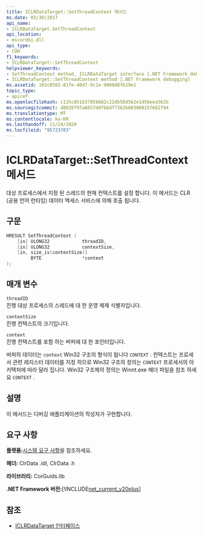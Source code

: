 ```yaml
---
title: ICLRDataTarget::SetThreadContext 메서드
ms.date: 03/30/2017
api_name:
- ICLRDataTarget.SetThreadContext
api_location:
- mscordbi.dll
api_type:
- COM
f1_keywords:
- ICLRDataTarget::SetThreadContext
helpviewer_keywords:
- SetThreadContext method, ICLRDataTarget interface [.NET Framework debugging]
- ICLRDataTarget::SetThreadContext method [.NET Framework debugging]
ms.assetid: 103c8502-81fe-40d7-9c1e-9008d8fb19e1
topic_type:
- apiref
ms.openlocfilehash: c135c051637858682c22db58d562e1d50eea562b
ms.sourcegitcommit: d8020797a6657d0fbbdff362b80300815f682f94
ms.translationtype: MT
ms.contentlocale: ko-KR
ms.lasthandoff: 11/24/2020
ms.locfileid: "95723703"
---
```

# <a name="iclrdatatargetsetthreadcontext-method"></a>ICLRDataTarget::SetThreadContext 메서드

대상 프로세스에서 지정 된 스레드의 현재 컨텍스트를 설정 합니다. 이 메서드는 CLR (공용 언어 런타임) 데이터 액세스 서비스에 의해 호출 됩니다.  
  
## <a name="syntax"></a>구문  
  
```cpp  
HRESULT SetThreadContext (  
    [in] ULONG32            threadID,  
    [in] ULONG32            contextSize,  
    [in, size_is(contextSize)]
         BYTE               *context  
);  
```  
  
## <a name="parameters"></a>매개 변수  

 `threadID`  
 진행 대상 프로세스의 스레드에 대 한 운영 체제 식별자입니다.  
  
 `contextSize`  
 진행 컨텍스트의 크기입니다.  
  
 `context`  
 진행 컨텍스트를 포함 하는 버퍼에 대 한 포인터입니다.  
  
 버퍼의 데이터는 `context` Win32 구조의 형식이 됩니다 `CONTEXT` . 컨텍스트는 프로세서 관련 레지스터 데이터를 지정 하므로 Win32 구조의 정의는 `CONTEXT` 프로세서의 아키텍처에 따라 달라 집니다. Win32 구조체의 정의는 Winnt.exe 헤더 파일을 참조 하세요 `CONTEXT` .  
  
## <a name="remarks"></a>설명  

 이 메서드는 디버깅 애플리케이션의 작성자가 구현합니다.  
  
## <a name="requirements"></a>요구 사항  

 **플랫폼:**[시스템 요구 사항](../../get-started/system-requirements.md)을 참조하세요.  
  
 **헤더:** ClrData .idl, ClrData .h  
  
 **라이브러리:** CorGuids.lib  
  
 **.NET Framework 버전:**[!INCLUDE[net_current_v20plus](../../../../includes/net-current-v20plus-md.md)]  
  
## <a name="see-also"></a>참조

- [ICLRDataTarget 인터페이스](iclrdatatarget-interface.md)
